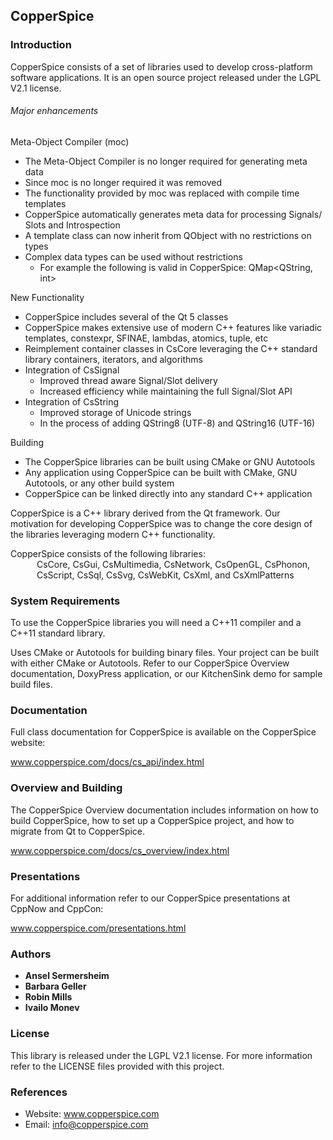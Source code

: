 ## CopperSpice

### Introduction

CopperSpice consists of a set of libraries used to develop cross-platform software applications. It is an
open source project released under the LGPL V2.1 license.

###### Major enhancements

Meta-Object Compiler (moc)
 * The Meta-Object Compiler is no longer required for generating meta data
 * Since moc is no longer required it was removed
 * The functionality provided by moc was replaced with compile time templates
 * CopperSpice automatically generates meta data for processing Signals/ Slots and Introspection
 * A template class can now inherit from QObject with no restrictions on types
 * Complex data types can be used without restrictions
   * For example the following is valid in CopperSpice: QMap&lt;QString, int&gt;

New Functionality
 * CopperSpice includes several of the Qt 5 classes
 * CopperSpice makes extensive use of modern C++ features like variadic templates, constexpr,
   SFINAE, lambdas, atomics, tuple, etc
 * Reimplement container classes in CsCore leveraging the C++ standard library containers, iterators, and algorithms
 * Integration of CsSignal
   * Improved thread aware Signal/Slot delivery
   * Increased efficiency while maintaining the full Signal/Slot API
 * Integration of CsString
   * Improved storage of Unicode strings
   * In the process of adding QString8 (UTF-8) and QString16 (UTF-16)

Building
 * The CopperSpice libraries can be built using CMake or GNU Autotools
 * Any application using CopperSpice can be built with CMake, GNU Autotools, or any other build system
 * CopperSpice can be linked directly into any standard C++ application


CopperSpice is a C++ library derived from the Qt framework. Our motivation for developing CopperSpice
was to change the core design of the libraries leveraging modern C++ functionality.

CopperSpice consists of the following libraries:

<div style="margin-top:-1em;margin-left:3em">
      CsCore, CsGui, CsMultimedia, CsNetwork, CsOpenGL, CsPhonon,
      CsScript, CsSql, CsSvg, CsWebKit, CsXml, and CsXmlPatterns
</div>



### System Requirements

To use the CopperSpice libraries you will need a C++11 compiler and a C++11 standard library.

Uses CMake or Autotools for building binary files. Your project can be built with either CMake
or Autotools. Refer to our CopperSpice Overview documentation, DoxyPress application, or our
KitchenSink demo for sample build files.


### Documentation

Full class documentation for CopperSpice is available on the CopperSpice website:

www.copperspice.com/docs/cs_api/index.html


### Overview and Building

The CopperSpice Overview documentation includes information on how to build CopperSpice,
how to set up a CopperSpice project, and how to migrate from Qt to CopperSpice.

www.copperspice.com/docs/cs_overview/index.html


### Presentations

For additional information refer to our CopperSpice presentations at CppNow and CppCon:

www.copperspice.com/presentations.html


### Authors

* **Ansel Sermersheim**
* **Barbara Geller**
* **Robin Mills**
* **Ivailo Monev**


### License

This library is released under the LGPL V2.1 license. For more information refer to the
LICENSE files provided with this project.


### References

* Website: www.copperspice.com
* Email:   info@copperspice.com
